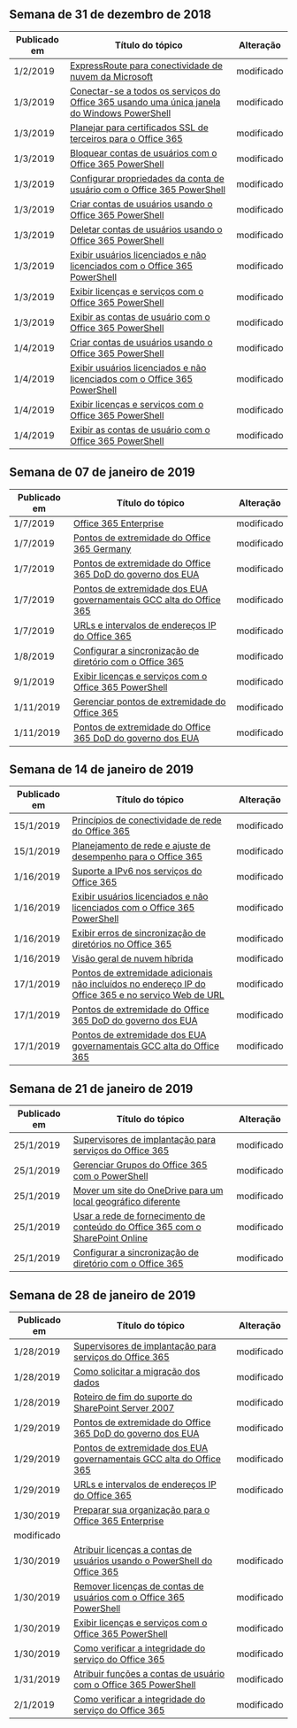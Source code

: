 <!-- This file is generated automatically each week. Changes made to this file will be overwritten.-->




## <a name="week-of-december-31-2018"></a>Semana de 31 de dezembro de 2018


| Publicado em |Título do tópico | Alteração |
|------|------------|--------|
| 1/2/2019 | [ExpressRoute para conectividade de nuvem da Microsoft](/Office365/Enterprise/expressroute-for-microsoft-cloud-connectivity) | modificado |
| 1/3/2019 | [Conectar-se a todos os serviços do Office 365 usando uma única janela do Windows PowerShell](/Office365/Enterprise/powershell/connect-to-all-office-365-services-in-a-single-windows-powershell-window) | modificado |
| 1/3/2019 | [Planejar para certificados SSL de terceiros para o Office 365](/Office365/Enterprise/plan-for-third-party-ssl-certificates) | modificado |
| 1/3/2019 | [Bloquear contas de usuários com o Office 365 PowerShell](/Office365/Enterprise/powershell/block-user-accounts-with-office-365-powershell) | modificado |
| 1/3/2019 | [Configurar propriedades da conta de usuário com o Office 365 PowerShell](/Office365/Enterprise/powershell/configure-user-account-properties-with-office-365-powershell) | modificado |
| 1/3/2019 | [Criar contas de usuários usando o Office 365 PowerShell](/Office365/Enterprise/powershell/create-user-accounts-with-office-365-powershell) | modificado |
| 1/3/2019 | [Deletar contas de usuários usando o Office 365 PowerShell](/Office365/Enterprise/powershell/delete-and-restore-user-accounts-with-office-365-powershell) | modificado |
| 1/3/2019 | [Exibir usuários licenciados e não licenciados com o Office 365 PowerShell](/Office365/Enterprise/powershell/view-licensed-and-unlicensed-users-with-office-365-powershell) | modificado |
| 1/3/2019 | [Exibir licenças e serviços com o Office 365 PowerShell](/Office365/Enterprise/powershell/view-licenses-and-services-with-office-365-powershell) | modificado |
| 1/3/2019 | [Exibir as contas de usuário com o Office 365 PowerShell](/Office365/Enterprise/powershell/view-user-accounts-with-office-365-powershell) | modificado |
| 1/4/2019 | [Criar contas de usuários usando o Office 365 PowerShell](/Office365/Enterprise/powershell/create-user-accounts-with-office-365-powershell) | modificado |
| 1/4/2019 | [Exibir usuários licenciados e não licenciados com o Office 365 PowerShell](/Office365/Enterprise/powershell/view-licensed-and-unlicensed-users-with-office-365-powershell) | modificado |
| 1/4/2019 | [Exibir licenças e serviços com o Office 365 PowerShell](/Office365/Enterprise/powershell/view-licenses-and-services-with-office-365-powershell) | modificado |
| 1/4/2019 | [Exibir as contas de usuário com o Office 365 PowerShell](/Office365/Enterprise/powershell/view-user-accounts-with-office-365-powershell) | modificado |


## <a name="week-of-january-07-2019"></a>Semana de 07 de janeiro de 2019


| Publicado em |Título do tópico | Alteração |
|------|------------|--------|
| 1/7/2019 | [Office 365 Enterprise](/Office365/Enterprise/index) | modificado |
| 1/7/2019 | [Pontos de extremidade do Office 365 Germany](/Office365/Enterprise/office-365-germany-endpoints) | modificado |
| 1/7/2019 | [Pontos de extremidade do Office 365 DoD do governo dos EUA](/Office365/Enterprise/office-365-u-s-government-dod-endpoints) | modificado |
| 1/7/2019 | [Pontos de extremidade dos EUA governamentais GCC alta do Office 365](/Office365/Enterprise/office-365-u-s-government-gcc-high-endpoints) | modificado |
| 1/7/2019 | [URLs e intervalos de endereços IP do Office 365](/Office365/Enterprise/urls-and-ip-address-ranges) | modificado |
| 1/8/2019 | [Configurar a sincronização de diretório com o Office 365](/Office365/Enterprise/set-up-directory-synchronization) | modificado |
| 9/1/2019 | [Exibir licenças e serviços com o Office 365 PowerShell](/Office365/Enterprise/powershell/view-licenses-and-services-with-office-365-powershell) | modificado |
| 1/11/2019 | [Gerenciar pontos de extremidade do Office 365](/Office365/Enterprise/managing-office-365-endpoints) | modificado |
| 1/11/2019 | [Pontos de extremidade do Office 365 DoD do governo dos EUA](/Office365/Enterprise/office-365-u-s-government-dod-endpoints) | modificado |


## <a name="week-of-january-14-2019"></a>Semana de 14 de janeiro de 2019


| Publicado em |Título do tópico | Alteração |
|------|------------|--------|
| 15/1/2019 | [Princípios de conectividade de rede do Office 365](/Office365/Enterprise/office-365-network-connectivity-principles) | modificado |
| 15/1/2019 | [Planejamento de rede e ajuste de desempenho para o Office 365](/Office365/Enterprise/network-planning-and-performance) | modificado |
| 1/16/2019 | [Suporte a IPv6 nos serviços do Office 365](/Office365/Enterprise/ipv6-support) | modificado |
| 1/16/2019 | [Exibir usuários licenciados e não licenciados com o Office 365 PowerShell](/Office365/Enterprise/powershell/view-licensed-and-unlicensed-users-with-office-365-powershell) | modificado |
| 1/16/2019 | [Exibir erros de sincronização de diretórios no Office 365](/Office365/Enterprise/identify-directory-synchronization-errors) | modificado |
| 1/16/2019 | [Visão geral de nuvem híbrida](/Office365/Enterprise/hybrid-cloud-overview) | modificado |
| 17/1/2019 | [Pontos de extremidade adicionais não incluídos no endereço IP do Office 365 e no serviço Web de URL](/Office365/Enterprise/additional-office365-ip-addresses-and-urls) | modificado |
| 17/1/2019 | [Pontos de extremidade do Office 365 DoD do governo dos EUA](/Office365/Enterprise/office-365-u-s-government-dod-endpoints) | modificado |
| 17/1/2019 | [Pontos de extremidade dos EUA governamentais GCC alta do Office 365](/Office365/Enterprise/office-365-u-s-government-gcc-high-endpoints) | modificado |


## <a name="week-of-january-21-2019"></a>Semana de 21 de janeiro de 2019


| Publicado em |Título do tópico | Alteração |
|------|------------|--------|
| 25/1/2019 | [Supervisores de implantação para serviços do Office 365](/Office365/Enterprise/deployment-advisors-for-office-365) | modificado |
| 25/1/2019 | [Gerenciar Grupos do Office 365 com o PowerShell](/Office365/Enterprise/manage-office-365-groups-with-powershell) | modificado |
| 25/1/2019 | [Mover um site do OneDrive para um local geográfico diferente](/Office365/Enterprise/move-onedrive-between-geo-locations) | modificado |
| 25/1/2019 | [Usar a rede de fornecimento de conteúdo do Office 365 com o SharePoint Online](/Office365/Enterprise/use-office-365-cdn-with-spo) | modificado |
| 25/1/2019 | [Configurar a sincronização de diretório com o Office 365](/Office365/Enterprise/set-up-directory-synchronization) | modificado |


## <a name="week-of-january-28-2019"></a>Semana de 28 de janeiro de 2019


| Publicado em |Título do tópico | Alteração |
|------|------------|--------|
| 1/28/2019 | [Supervisores de implantação para serviços do Office 365](/Office365/Enterprise/deployment-advisors-for-office-365) | modificado |
| 1/28/2019 | [Como solicitar a migração dos dados](/Office365/Enterprise/request-your-data-move) | modificado |
| 1/28/2019 | [Roteiro de fim do suporte do SharePoint Server 2007](/Office365/Enterprise/sharepoint-2007-end-of-support) | modificado |
| 1/29/2019 | [Pontos de extremidade do Office 365 DoD do governo dos EUA](/Office365/Enterprise/office-365-u-s-government-dod-endpoints) | modificado |
| 1/29/2019 | [Pontos de extremidade dos EUA governamentais GCC alta do Office 365](/Office365/Enterprise/office-365-u-s-government-gcc-high-endpoints) | modificado |
| 1/29/2019 | [URLs e intervalos de endereços IP do Office 365](/Office365/Enterprise/urls-and-ip-address-ranges) | modificado |
| 1/30/2019 | [Preparar sua organização para o Office 365 Enterprise](/Office365/Enterprise/get-your-organization-ready-for-office-365)
 | modificado |
| 1/30/2019 | [Atribuir licenças a contas de usuários usando o PowerShell do Office 365](/Office365/Enterprise/powershell/assign-licenses-to-user-accounts-with-office-365-powershell) | modificado |
| 1/30/2019 | [Remover licenças de contas de usuários com o Office 365 PowerShell](/Office365/Enterprise/powershell/remove-licenses-from-user-accounts-with-office-365-powershell) | modificado |
| 1/30/2019 | [Exibir licenças e serviços com o Office 365 PowerShell](/Office365/Enterprise/powershell/view-licenses-and-services-with-office-365-powershell) | modificado |
| 1/30/2019 | [Como verificar a integridade do serviço do Office 365](/Office365/Enterprise/view-service-health) | modificado |
| 1/31/2019 | [Atribuir funções a contas de usuário com o Office 365 PowerShell](/Office365/Enterprise/powershell/assign-roles-to-user-accounts-with-office-365-powershell) | modificado |
| 2/1/2019 | [Como verificar a integridade do serviço do Office 365](/Office365/Enterprise/view-service-health) | modificado |
